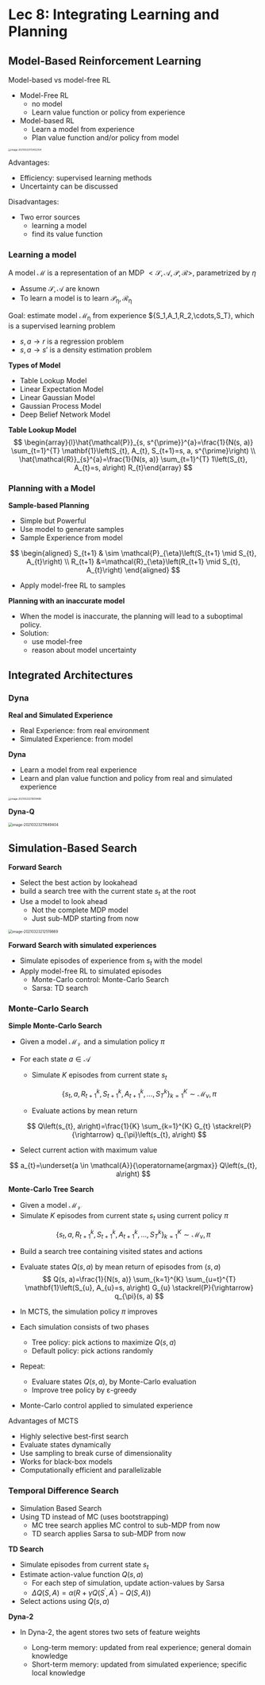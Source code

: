 # Lec 8: Integrating Learning and Planning



## Model-Based Reinforcement Learning

Model-based vs model-free RL

- Model-Free RL
  - no model
  - Learn value function or policy from experience
- Model-based RL
  - Learn a model from experience
  - Plan value function and/or policy from model



<img src="https://raw.githubusercontent.com/hanmochen/Pictures/master/20210323172452.png" alt="image-20210323172452354" style="zoom: 33%;" />



Advantages:

- Efficiency: supervised learning methods
- Uncertainty can be discussed

Disadvantages:

- Two error sources
  - learning a model
  - find its value function



### Learning a model



A model $\mathcal{M}$ is a representation of an MDP $<\mathcal{S,A,P,R}>$, parametrized by $\eta$

- Assume $\mathcal{S,A}$ are known
- To learn a model is to learn $\mathcal{P_{\eta},R_{\eta}}$

 Goal: estimate model $\mathcal{M_{\eta}}$ from experience $\{S_1,A_1,R_2,\cdots,S_T\}, which is a supervised learning problem

- $s,a\to r$ is a regression problem
- $s,a\to s'$ is a density estimation problem



**Types of Model**

- Table Lookup Model
- Linear Expectation Model
- Linear Gaussian Model
- Gaussian Process Model
- Deep Belief Network Model





**Table Lookup Model**
$$
\begin{array}{l}\hat{\mathcal{P}}_{s, s^{\prime}}^{a}=\frac{1}{N(s, a)} \sum_{t=1}^{T} \mathbf{1}\left(S_{t}, A_{t}, S_{t+1}=s, a, s^{\prime}\right) \\ \hat{\mathcal{R}}_{s}^{a}=\frac{1}{N(s, a)} \sum_{t=1}^{T} 1\left(S_{t}, A_{t}=s, a\right) R_{t}\end{array}
$$




### Planning with a Model



**Sample-based Planning**

- Simple but Powerful 
- Use model to generate samples
- Sample Experience from model 

$$
\begin{aligned} S_{t+1} & \sim \mathcal{P}_{\eta}\left(S_{t+1} \mid S_{t}, A_{t}\right) \\ R_{t+1} &=\mathcal{R}_{\eta}\left(R_{t+1} \mid S_{t}, A_{t}\right) \end{aligned}
$$

- Apply model-free RL to samples

  

**Planning with an inaccurate model**

- When the model is inaccurate, the planning will lead to a suboptimal policy.
- Solution:
  - use model-free
  - reason about model uncertainty



## Integrated Architectures



### Dyna

**Real and Simulated Experience**

- Real Experience: from real environment
- Simulated Experience: from model



**Dyna**

- Learn a model from real experience
- Learn and plan value function and policy from real and simulated experience



<img src="https://raw.githubusercontent.com/hanmochen/Pictures/master/20210323211609.png" alt="image-20210323211609488" style="zoom:33%;" />

**Dyna-Q** 



<img src="https://raw.githubusercontent.com/hanmochen/Pictures/master/20210323211649.png" alt="image-20210323211649404" style="zoom:50%;" />



## Simulation-Based Search



**Forward Search**

- Select the best action by lookahead
- build a search tree with the current state $s_t$ at the root
- Use a model to look ahead
  - Not the complete MDP model
  - Just sub-MDP starting from now

<img src="https://raw.githubusercontent.com/hanmochen/Pictures/master/20210323212519.png" alt="image-20210323212519869" style="zoom:50%;" />



**Forward Search with simulated experiences**

- Simulate episodes of experience from $s_t$ with the model
- Apply model-free RL to simulated episodes
  - Monte-Carlo control: Monte-Carlo Search
  - Sarsa: TD search



### Monte-Carlo Search



**Simple Monte-Carlo Search**

- Given a model $\mathcal{M_V}$ and a simulation policy $π$

- For each state $a\in \mathcal{A}$

  - Simulate $K$ episodes from current state $s_t$

  $$
  \left\{s_{t}, a, R_{t+1}^{k}, S_{t+1}^{k}, A_{t+1}^{k}, \ldots, S_{T}^{k}\right\}_{k=1}^{K} \sim \mathcal{M}_{\nu}, \pi
  $$

  - Evaluate actions by mean return

  $$
  Q\left(s_{t}, a\right)=\frac{1}{K} \sum_{k=1}^{K} G_{t} \stackrel{P}{\rightarrow} q_{\pi}\left(s_{t}, a\right)
  $$

- Select current action with maximum value

$$
a_{t}=\underset{a \in \mathcal{A}}{\operatorname{argmax}} Q\left(s_{t}, a\right)
$$



**Monte-Carlo Tree Search**

- Given a model $\mathcal{M_V}$ 
- Simulate $K$ episodes from current state $s_t$ using current policy $π$

$$
\left\{s_{t}, a, R_{t+1}^{k}, S_{t+1}^{k}, A_{t+1}^{k}, \ldots, S_{T}^{k}\right\}_{k=1}^{K} \sim \mathcal{M}_{\nu}, \pi
$$

- Build a search tree containing visited states and actions

- Evaluate states $Q(s,a)$ by mean return of episodes from $(s,a)$
  $$
  Q(s, a)=\frac{1}{N(s, a)} \sum_{k=1}^{K} \sum_{u=t}^{T} \mathbf{1}\left(S_{u}, A_{u}=s, a\right) G_{u} \stackrel{P}{\rightarrow} q_{\pi}(s, a)
  $$
  
- In MCTS, the simulation policy $π$ improves
- Each simulation consists of two phases
  - Tree policy: pick actions to maximize $Q(s,a)$
  - Default policy: pick actions randomly
- Repeat:
  - Evaluare states $Q(s,a)$, by Monte-Carlo evaluation
  - Improve tree policy by ε-greedy
- Monte-Carlo control applied to simulated experience





Advantages of MCTS

- Highly selective best-first search
- Evaluate states dynamically
- Use sampling to break curse of dimensionality
- Works for black-box models
- Computationally efficient and parallelizable



### Temporal Difference Search



- Simulation Based Search
- Using TD instead of MC (uses bootstrapping)
  - MC tree search applies MC control to sub-MDP from now
  - TD search applies Sarsa to sub-MDP from now



**TD Search**

- Simulate episodes from current state $s_t$
- Estimate action-value function $Q(s,a)$
  - For each step of simulation, update action-values by Sarsa
  - $\Delta Q(S, A)=\alpha\left(R+\gamma Q\left(S^{\prime}, A^{\prime}\right)-Q(S, A)\right)$
- Select actions using $Q(s,a)$



**Dyna-2**

- In Dyna-2, the agent stores two sets of feature weights

  - Long-term memory: updated from real experience; general domain knowledge
  - Short-term memory: updated from simulated experience; specific local knowledge

  

